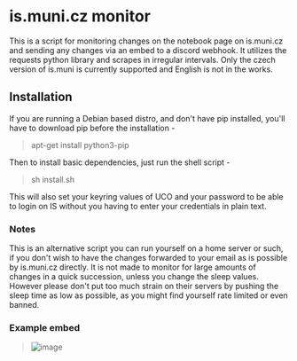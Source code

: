 # is.muni.cz monitor

This is a script for monitoring changes on the notebook page on is.muni.cz and sending any changes via an embed to a discord webhook. It utilizes the requests python library and scrapes in irregular intervals. Only the czech version of is.muni is currently supported and English is not in the works.

## Installation
If you are running a Debian based distro, and don't have pip installed, you'll have to download pip before the installation - 
> apt-get install python3-pip

Then to install basic dependencies, just run the shell script - 
> sh install.sh

This will also set your keyring values of UCO and your password to be able to login on IS without you having to enter your credentials in plain text. 


### Notes
This is an alternative script you can run yourself on a home server or such, if you don't wish to have the changes forwarded to your email as is possible by is.muni.cz directly. It is not made to monitor for large amounts of changes in a quick succession, unless you change the sleep values. However please don't put too much strain on their servers by pushing the sleep time as low as possible, as you might find yourself rate limited or even banned.


### Example embed
> ![image](https://user-images.githubusercontent.com/49403617/170205830-52dfdd8c-620f-484f-98c3-c7ce6dcb66fa.png)
